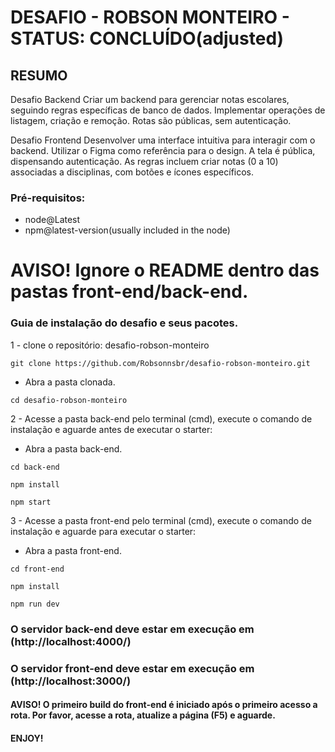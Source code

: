 # DESAFIO - ROBSON MONTEIRO - STATUS: CONCLUÍDO(adjusted)

## RESUMO
Desafio Backend
Criar um backend para gerenciar notas escolares, seguindo regras específicas de banco de dados. 
Implementar operações de listagem, criação e remoção. Rotas são públicas, sem autenticação.

Desafio Frontend
Desenvolver uma interface intuitiva para interagir com o backend. Utilizar o Figma como referência para o design. 
A tela é pública, dispensando autenticação. As regras incluem criar notas (0 a 10) associadas a disciplinas, com botões e ícones específicos.

### Pré-requisitos:
 - node@Latest
 - npm@latest-version(usually included in the node)

# AVISO! Ignore o README dentro das pastas front-end/back-end.

### Guia de instalação do desafio e seus pacotes.
 1 - clone o repositório: desafio-robson-monteiro
```
git clone https://github.com/Robsonnsbr/desafio-robson-monteiro.git
```
  - Abra a pasta clonada.
```
cd desafio-robson-monteiro
```
2 - Acesse a pasta back-end pelo terminal (cmd), execute o comando de instalação e aguarde antes de executar o starter:
  - Abra a pasta back-end.
```
cd back-end 
```
```
npm install 
```
```
npm start
```
3 - Acesse a pasta front-end pelo terminal (cmd), execute o comando de instalação e aguarde para executar o starter:
  - Abra a pasta front-end.
```
cd front-end 
```
```
npm install
```
```
npm run dev 
```

### O servidor back-end deve estar em execução em (http://localhost:4000/)
### O servidor front-end deve estar em execução em (http://localhost:3000/)
#### AVISO! O primeiro build do front-end é iniciado após o primeiro acesso a rota. Por favor, acesse a rota, atualize a página (F5) e aguarde.

#### ENJOY!
